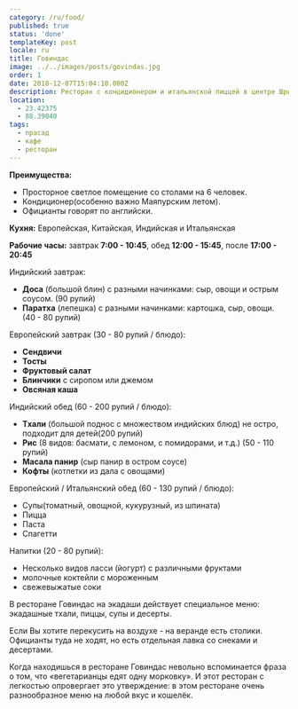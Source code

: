 ```yaml
---
category: /ru/food/
published: true
status: 'done'
templateKey: post
locale: ru
title: Говиндас
image: ../../images/posts/govindas.jpg
order: 1
date: 2018-12-07T15:04:10.000Z
description: Ресторан с концидионером и итальянской пиццей в центре Шри Маяпур Дхамы.
location:
  - 23.42375
  - 88.39040
tags:
  - прасад
  - кафе
  - ресторан
---
```


**Преимущества:**
  - Просторное светлое помещение со столами на 6 человек.
  - Кондиционер(особенно важно Маяпурским летом).
  - Официанты говорят по английски.

**Кухня:** Европейская, Китайская, Индийская и Итальянская

**Рабочие часы:** завтрак **7:00 - 10:45**, обед **12:00 - 15:45**, после **17:00 - 20:45**

Индийский завтрак:
  - **Доса** (большой блин) с разными начинками: сыр, овощи и острым соусом. (90 рупий)
  - **Паратха** (лепешка) с разными начинками: картошка, сыр, овощи. (40 - 80 рупий)

Европейский завтрак (30 - 80 рупий / блюдо):
  - **Сендвичи**
  - **Тосты**
  - **Фруктовый салат**
  - **Блинчики** с сиропом или джемом
  - **Овсяная каша**

Индийский обед (60 - 200 рупий / блюдо):
  - **Тхали** (большой поднос с множеством индийских блюд) не остро, подходит для детей(200 рупий)
  - **Рис** (8 видов: басмати, с лемоном, с помидорами, и т.д.) (50 - 110 рупий)
  - **Масала панир** (сыр панир в остром соусе)
  - **Кофты** (котлетки из дала с овощами)

Европейский / Итальянский обед (60 - 130 рупий / блюдо):
  - Супы(томатный, овощной, кукурузный, из шпината)
  - Пицца
  - Паста
  - Спагетти  

Напитки (20 - 80 рупий):
  - Несколько видов ласси (йогурт) с различными фруктами
  - молочные коктейли с мороженным
  - свежевыжатые соки

В ресторане Говиндас на экадаши действует специальное меню: экадашные тхали, пиццы, супы и десерты.

Если Вы хотите перекусить на воздухе - на веранде есть столики. Официанты туда не ходят, но есть отдельная лавка со снеками и десертами.

Когда находишься в ресторане Говиндас невольно вспоминается фраза о том, что «вегетарианцы едят одну морковку». И этот ресторан с легкостью опровергает это утверждение: в этом ресторане очень разнообразное меню на любой вкус и кошелёк.
